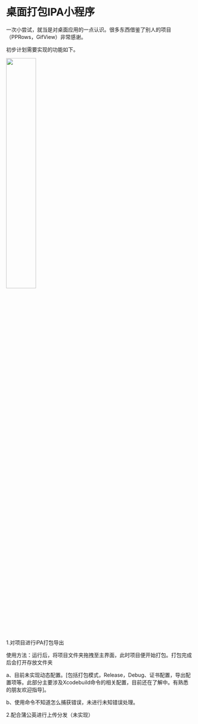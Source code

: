 # 桌面打包IPA小程序

一次小尝试，就当是对桌面应用的一点认识。很多东西借鉴了别人的项目（PPRows，GifView）非常感谢。

初步计划需要实现的功能如下。

<img src="https://github.com/icofans/XAssistant/blob/master/assist.jpg" width="40%" height="auto">

1.对项目进行iPA打包导出

使用方法：运行后，将项目文件夹拖拽至主界面，此时项目便开始打包。打包完成后会打开存放文件夹

a、目前未实现动态配置。[包括打包模式，Release，Debug、证书配置，导出配置项等。此部分主要涉及Xcodebuild命令的相关配置，目前还在了解中。有熟悉的朋友欢迎指导]。

b、使用命令不知道怎么捕获错误，未进行未知错误处理。


2.配合蒲公英进行上传分发（未实现）
